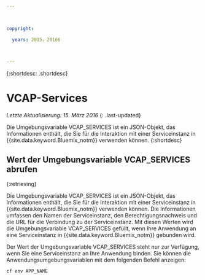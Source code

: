 ```yaml
---

 

copyright:

  years: 2015，20166

 

---
```


{:shortdesc: .shortdesc}

# VCAP-Services

*Letzte Aktualisierung: 15. März 2016*
{: .last-updated}


Die Umgebungsvariable VCAP_SERVICES ist ein JSON-Objekt, das Informationen enthält,
die Sie für die Interaktion mit einer Serviceinstanz in {{site.data.keyword.Bluemix_notm}} verwenden können.
{:shortdesc}


## Wert der Umgebungsvariable VCAP_SERVICES abrufen
{:retrieving}

Die Umgebungsvariable VCAP_SERVICES ist ein JSON-Objekt, das Informationen enthält,
die Sie für die Interaktion mit einer Serviceinstanz in {{site.data.keyword.Bluemix_notm}} verwenden können. Die Informationen umfassen den Namen der Serviceinstanz, den Berechtigungsnachweis und die URL für die Verbindung zu der Serviceinstanz. Mit diesen Werten wird die Umgebungsvariable VCAP_SERVICES gefüllt, wenn Ihre Anwendung an eine Serviceinstanz in {{site.data.keyword.Bluemix_notm}} gebunden wird.

Der Wert der Umgebungsvariable VCAP_SERVICES steht nur zur Verfügung, wenn Sie eine Serviceinstanz an Ihre Anwendung binden. Sie können die Anwendungsumgebungsvariablen mit dem folgenden Befehl anzeigen:
```
cf env APP_NAME
```
